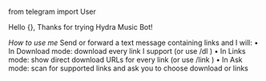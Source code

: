 from telegram import User

Hello {}, Thanks for trying Hydra Music Bot!

*How to use me*
Send or forward a text message containing links and I will:
• In Download mode: download every link I support (or use /dl <links>)
• In Links mode: show direct download URLs for every link (or use /link <links>)
• In Ask mode: scan for supported links and ask you to choose download or links
